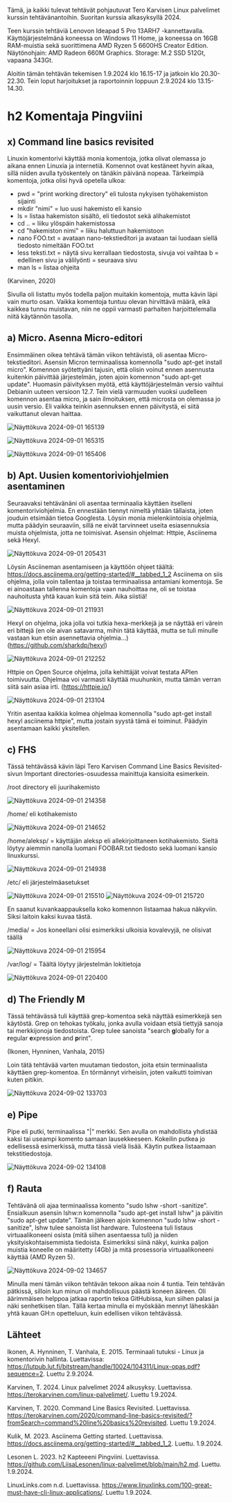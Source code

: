 Tämä, ja kaikki tulevat tehtävät pohjautuvat Tero Karvisen Linux palvelimet kurssin tehtävänantoihin. 
Suoritan kurssia alkasyksyllä 2024.

Teen kurssin tehtäviä Lenovon Ideapad 5 Pro 13ARH7 -kannettavalla. Käyttöjärjestelmänä koneessa on Windows 11 Home,
ja koneessa on 16GB RAM-muistia sekä suorittimena AMD Ryzen 5 6600HS Creator Edition.
Näytönohjain: AMD Radeon 660M Graphics. Storage: M.2 SSD 512Gt, vapaana 343Gt.

Aloitin tämän tehtävän tekemisen 1.9.2024 klo 16.15-17 ja jatkoin klo 20.30-22.30. Tein loput harjoitukset ja raportoinnin loppuun 2.9.2024 klo 13.15-14.30.

# h2 Komentaja Pingviini

## x) Command line basics revisited

Linuxin komentorivi käyttää monia komentoja, jotka olivat olemassa jo aikana ennen Linuxia ja internetiä. Komennot ovat kestäneet hyvin aikaa,
sillä niiden avulla työskentely on tänäkin päivänä nopeaa. Tärkeimpiä komentoja, jotka olisi hyvä opetella ulkoa:

- pwd = "print working directory" eli tulosta nykyisen työhakemiston sijainti
- mkdir "nimi" = luo uusi hakemisto eli kansio
- ls = listaa hakemiston sisältö, eli tiedostot sekä alihakemistot
- cd .. = liiku ylöspäin hakemistossa
- cd "hakemiston nimi" = liiku haluttuun hakemistoon
- nano FOO.txt = avataan nano-tekstieditori ja avataan tai luodaan siellä tiedosto nimeltään FOO.txt
- less teksti.txt = näytä sivu kerrallaan tiedostosta, sivuja voi vaihtaa b = edellinen sivu ja välilyönti = seuraava sivu
- man ls = listaa ohjeita

(Karvinen, 2020)

Sivulla oli listattu myös todella paljon muitakin komentoja, mutta kävin läpi vain murto osan. Vaikka komentoja 
tuntuu olevan hirvittävä määrä, eikä kaikkea tunnu muistavan, niin ne oppii varmasti parhaiten harjoittelemalla niitä
käytännön tasolla. 

## a) Micro. Asenna Micro-editori

Ensimmäinen oikea tehtävä tämän viikon tehtävistä, oli asentaa Micro-tekstieditori. Asensin Micron
terminaalissa komennolla "sudo apt-get install micro". Komennon syötettyäni tajusin, että olisin voinut ennen 
asennusta kuitenkin päivittää järjestelmän, joten ajoin komennon "sudo apt-get update". Huomasin päivityksen myötä, että 
käyttöjärjestelmän versio vaihtui Debianin uuteen versioon 12.7. Tein vielä varmuuden vuoksi uudelleen komennon asentaa
micro, ja sain ilmoituksen, että microsta on olemassa jo uusin versio.  Eli vaikka teinkin asennuksen ennen päivitystä, ei siitä
vaikuttanut olevan haittaa.

![Näyttökuva 2024-09-01 165139](https://github.com/user-attachments/assets/49bbd77f-5124-4ba9-93ff-58db0aaa5f20)

![Näyttökuva 2024-09-01 165315](https://github.com/user-attachments/assets/c76fd24d-9cc1-47f4-8cec-486c6005e61a)

![Näyttökuva 2024-09-01 165406](https://github.com/user-attachments/assets/efba7890-1ca8-44bc-88ca-d9a290c65ba3)

## b) Apt. Uusien komentoriviohjelmien asentaminen

Seuraavaksi tehtävänäni oli asentaa terminaalia käyttäen itselleni komentoriviohjelmia. En ennestään tiennyt nimeltä yhtään tällaista, joten jouduin etsimään tietoa Googlesta.
Löysin monia mielenkiintoisia ohjelmia, mutta päädyin seuraaviin, sillä ne eivät tarvinneet useita esiasennuksia muista ohjelmista, jotta ne toimisivat. Asensin ohjelmat: Httpie, Asciinema sekä Hexyl. 

![Näyttökuva 2024-09-01 205431](https://github.com/user-attachments/assets/a79d8f05-5f0b-4729-9dbd-20801a99483b)

Löysin Asciineman asentamiseen ja käyttöön ohjeet täältä: https://docs.asciinema.org/getting-started/#__tabbed_1_2
Asciinema on siis ohjelma, jolla voin tallentaa ja toistaa terminaalissa antamiani komentoja. Se ei ainoastaan tallenna komentoja vaan nauhoittaa ne, oli se toistaa nauhoitusta yhtä kauan kuin sitä tein. Aika siistiä!

![Näyttökuva 2024-09-01 211931](https://github.com/user-attachments/assets/18a1b4f9-e5b5-4ce4-8676-bb3cefc00d0a)

Hexyl on ohjelma, joka jolla voi tutkia hexa-merkkejä ja se näyttää eri värein eri bittejä (en ole aivan satavarma, mihin tätä käyttää, mutta se tuli minulle vastaan kun etsin asennettavia ohjelmia...) (https://github.com/sharkdp/hexyl)

![Näyttökuva 2024-09-01 212252](https://github.com/user-attachments/assets/f26874f5-ae71-4a44-a18b-172bb87b0b6c)

Httpie on Open Source ohjelma, jolla kehittäjät voivat testata APIen toimivuutta. Ohjelmaa voi varmasti käyttää muuhunkin, mutta tämän verran siitä sain asiaa irti. (https://httpie.io/)

![Näyttökuva 2024-09-01 213104](https://github.com/user-attachments/assets/e66bd8b4-0af3-4d7a-a7a1-7d991083d052)

Yritin asentaa kaikkia kolmea ohjelmaa komennolla "sudo apt-get install hexyl asciinema httpie", mutta jostain syystä tämä ei toiminut. Päädyin asentamaan kaikki yksitellen. 

## c) FHS

Tässä tehtävässä kävin läpi Tero Karvisen Command Line Basics Revisited-sivun Important directories-osuudessa mainittuja kansioita esimerkein.

/root directory eli juurihakemisto

![Näyttökuva 2024-09-01 214358](https://github.com/user-attachments/assets/c5018f49-e2a1-46f1-848b-b7489bbda667)

/home/ eli kotihakemisto

![Näyttökuva 2024-09-01 214652](https://github.com/user-attachments/assets/bc564f68-44af-457b-80c1-b4d361dbeae4)

/home/aleksp/ = käyttäjän aleksp eli allekirjoittaneen kotihakemisto. Sieltä löytyy aiemmin nanolla luomani FOOBAR.txt tiedosto sekä luomani kansio linuxkurssi.

![Näyttökuva 2024-09-01 214938](https://github.com/user-attachments/assets/975d82b1-5944-4255-aa0a-0f8eac90a429)

/etc/ eli järjestelmäasetukset

![Näyttökuva 2024-09-01 215510](https://github.com/user-attachments/assets/b2a5d5c2-3cf9-435f-b4fc-b143823ed343)
![Näyttökuva 2024-09-01 215720](https://github.com/user-attachments/assets/8ffed2b0-0c83-4f7d-8915-12fe957a8ecf)

En saanut kuvankaappauksella koko komennon listaamaa hakua näkyviin. Siksi laitoin kaksi kuvaa tästä.

/media/ = Jos koneellani olisi esimerkiksi ulkoisia kovalevyjä, ne olisivat täällä

![Näyttökuva 2024-09-01 215954](https://github.com/user-attachments/assets/8d0b775a-adc9-42e2-b6bb-f15b27e2c95b)

/var/log/ = Täältä löytyy järjestelmän lokitietoja

![Näyttökuva 2024-09-01 220400](https://github.com/user-attachments/assets/0a9e4cff-feae-485a-b1dd-381c91aa076a)

## d) The Friendly M

Tässä tehtävässä tuli käyttää grep-komentoa sekä näyttää esimerkkejä sen käytöstä.
Grep on tehokas työkalu, jonka avulla voidaan etsiä tiettyjä sanoja tai merkkijonoja tiedostoista. 
Grep tulee sanoista "search **g**lobally for a **r**egular **e**xpression and **p**rint".

(Ikonen, Hynninen, Vanhala, 2015)

Loin tätä tehtävää varten muutaman tiedoston, joita etsin terminaalista käyttäen grep-komentoa. En törmännyt virheisiin, joten vaikutti toimivan kuten pitikin.

![Näyttökuva 2024-09-02 133703](https://github.com/user-attachments/assets/7b90e6b8-9f54-46a4-a5a1-c5f135871567)

## e) Pipe

Pipe eli putki, terminaalissa "|" merkki. Sen avulla on mahdollista yhdistää kaksi tai useampi komento samaan lausekkeeseen. Kokeilin putkea jo edellisessä esimerkissä, mutta tässä vielä lisää. Käytin putkea listaamaan tekstitiedostoja.

![Näyttökuva 2024-09-02 134108](https://github.com/user-attachments/assets/056d2bb5-0124-4e91-9507-3c190dc5ba77)

## f) Rauta

Tehtävänä oli ajaa terminaalissa komento "sudo lshw -short -sanitize". Ensialkuun asensin lshw:n komennolla "sudo apt-get install lshw" ja päivitin "sudo apt-get update".
Tämän jälkeen ajoin komennon "sudo lshw -short -sanitize", lshw tulee sanoista list hardware.
Tulosteena tuli listaus virtuaalikoneeni osista (mitä siihen asentaessa tuli) ja niiden yksityiskohtaisemmista tiedoista. Esimerkiksi siinä näkyi, kuinka paljon muistia koneelle on määritetty (4Gb) ja mitä prosessoria virtuaalikoneeni käyttää (AMD Ryzen 5). 

![Näyttökuva 2024-09-02 134657](https://github.com/user-attachments/assets/325fd05d-98d5-4f55-9a45-2fc0a8e85c2a)


Minulla meni tämän viikon tehtävän tekoon aikaa noin 4 tuntia. Tein tehtävän pätkissä, silloin kun minun oli mahdollisuus päästä koneen ääreen. Oli äärimmäisen helppoa jatkaa raportin tekoa GitHubissa, kun siihen palasi ja näki senhetkisen tilan. Tällä kertaa minulla ei myöskään mennyt läheskään yhtä kauan GH:n opetteluun, kuin edellisen viikon tehtävässä. 


## Lähteet

Ikonen, A. Hynninen, T. Vanhala, E. 2015. Terminaali tutuksi - Linux ja komentorivin hallinta. Luettavissa: https://lutpub.lut.fi/bitstream/handle/10024/104311/Linux-opas.pdf?sequence=2. Luettu 2.9.2024.

Karvinen, T. 2024. Linux palvelimet 2024 alkusyksy. Luettavissa. https://terokarvinen.com/linux-palvelimet/. Luettu 1.9.2024.

Karvinen, T. 2020. Command Line Basics Revisited. Luettavissa. https://terokarvinen.com/2020/command-line-basics-revisited/?fromSearch=command%20line%20basics%20revisited. Luettu 1.9.2024.

Kulik, M. 2023. Asciinema Getting started. Luettavissa. https://docs.asciinema.org/getting-started/#__tabbed_1_2. Luettu. 1.9.2024.

Lesonen L. 2023. h2 Kapteeeni Pingviini. Luettavissa. https://github.com/LiisaLesonen/linux-palvelimet/blob/main/h2.md. Luettu. 1.9.2024.

LinuxLinks.com n.d. Luettavissa. https://www.linuxlinks.com/100-great-must-have-cli-linux-applications/. Luettu 1.9.2024.











